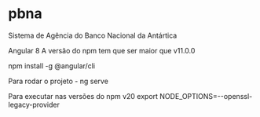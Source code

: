 # pbna
Sistema de Agência do Banco Nacional da Antártica


Angular 8 
A versão do npm tem que ser maior que v11.0.0

npm install -g @angular/cli

Para rodar o projeto - ng serve


Para executar nas versões do npm v20
export NODE_OPTIONS=--openssl-legacy-provider
